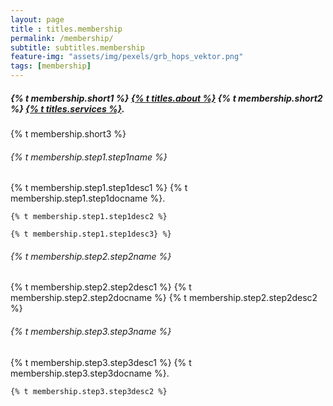 ```yaml
--- 
layout: page
title : titles.membership 
permalink: /membership/
subtitle: subtitles.membership 
feature-img: "assets/img/pexels/grb_hops_vektor.png"
tags: [membership]
---
```


<h5>{% t membership.short1 %} <a class="clear" aria-label="membership" title="membership" href="/aboutus/">{% t titles.about %}</a> {% t membership.short2 %} <a class="clear" aria-label="membership" title="membership" href="/services/">{% t titles.services %}</a>. </h5>

<p> {% t membership.short3 %} </p>

<div>
  <h6>{% t membership.step1.step1name %} </h6>
  <p> 
    {% t membership.step1.step1desc1 %} {% t membership.step1.step1docname %}. 
    
    {% t membership.step1.step1desc2 %} 
    
    {% t membership.step1.step1desc3} %}
  </p>
  <h6>{% t membership.step2.step2name %} </h6>
  <p> 
    {% t membership.step2.step2desc1 %} {% t membership.step2.step2docname %} {% t membership.step2.step2desc2 %}
  </p>
  <h6>{% t membership.step3.step3name %} </h6>
  <p>
    {% t membership.step3.step3desc1 %} {% t membership.step3.step3docname %}.
    
    {% t membership.step3.step3desc2 %}
  </p>
</div>
  
